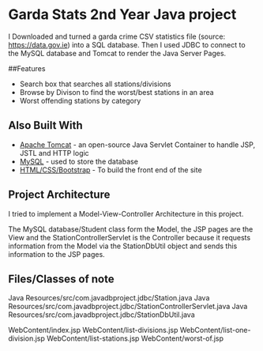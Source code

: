 # Garda Stats 2nd Year Java project

I Downloaded and turned a garda crime CSV statistics file (source: https://data.gov.ie) into a SQL database.
Then I used JDBC to connect to the MySQL database and Tomcat to render the Java Server Pages.

##Features
* Search box that searches all stations/divisions
* Browse by Divison to find the worst/best stations in an area
* Worst offending stations by category


## Also Built With

* [Apache Tomcat](http://tomcat.apache.org/) - an open-source Java Servlet Container to handle JSP, JSTL and HTTP logic
* [MySQL](https://www.mysql.com/) - used to store the database
* [HTML/CSS/Bootstrap](https://getbootstrap.com/) - To build the front end of the site

## Project Architecture

I tried to implement a Model-View-Controller Architecture in this project.

The MySQL database/Student class form the Model, the JSP pages are the View 
and the StationControllerServlet is the Controller because it 
requests information from the Model via the StationDbUtil object
and sends this information to the JSP pages.

## Files/Classes of note
Java Resources/src/com.javadbproject.jdbc/Station.java
Java Resources/src/com.javadbproject.jdbc/StationControllerServlet.java
Java Resources/src/com.javadbproject.jdbc/StationDbUtil.java

WebContent/index.jsp
WebContent/list-divisions.jsp
WebContent/list-one-division.jsp
WebContent/list-stations.jsp
WebContent/worst-of.jsp
